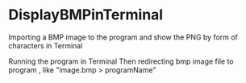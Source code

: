 # DisplayBMPinTerminal
Importing a BMP image to the program and show the PNG by form of characters in Terminal

Running the program in Terminal
Then redirecting bmp image file to program , like "image.bmp > programName"
